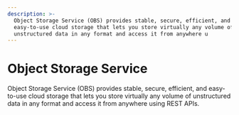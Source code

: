 ```yaml
---
description: >-
  Object Storage Service (OBS) provides stable, secure, efficient, and
  easy-to-use cloud storage that lets you store virtually any volume of
  unstructured data in any format and access it from anywhere u
---
```


# Object Storage Service​

Object Storage Service (OBS) provides stable, secure, efficient, and easy-to-use cloud storage that lets you store virtually any volume of unstructured data in any format and access it from anywhere using REST APIs.
